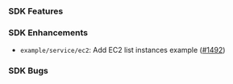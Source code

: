 ### SDK Features

### SDK Enhancements
* `example/service/ec2`: Add EC2 list instances example ([#1492](https://github.com/aws/aws-sdk-go/pull/1492))

### SDK Bugs
